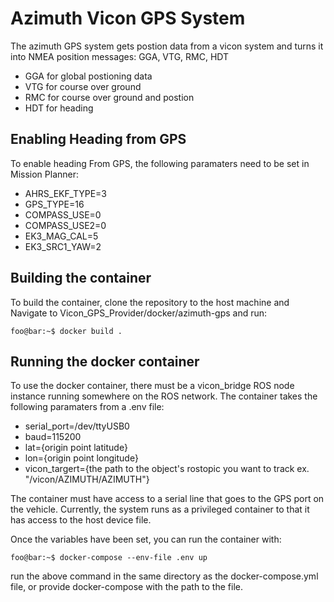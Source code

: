 # Azimuth Vicon GPS System
The azimuth GPS system gets postion data from a vicon system and turns it into NMEA position messages: GGA, VTG, RMC, HDT

- GGA for global postioning data
- VTG for course over ground
- RMC for course over ground and postion
- HDT for heading

## Enabling Heading from GPS
To enable heading From GPS, the following paramaters need to be set in Mission Planner:
		
- AHRS_EKF_TYPE=3
- GPS_TYPE=16
- COMPASS_USE=0
- COMPASS_USE2=0
- EK3_MAG_CAL=5
- EK3_SRC1_YAW=2

## Building the container
To build the container, clone the repository to the host machine and
Navigate to Vicon_GPS_Provider/docker/azimuth-gps and run:

```console
foo@bar:~$ docker build .
```

## Running the docker container
To use the docker container, there must be a vicon_bridge ROS node instance running somewhere on the ROS network. The container takes the following paramaters from a .env file:
		
- serial_port=/dev/ttyUSB0
- baud=115200
- lat={origin point latitude}
- lon={origin point longitude}
- vicon_targert={the path to the object's rostopic you want to track ex. "/vicon/AZIMUTH/AZIMUTH"}

The container must have access to a serial line that goes to the GPS port on the vehicle. Currently, the system runs as a privileged container to that it has access to the host device file.

Once the variables have been set, you can run the container with:

```console
foo@bar:~$ docker-compose --env-file .env up
```

run the above command in the same directory as the docker-compose.yml file, or provide docker-compose with the path to the file.


